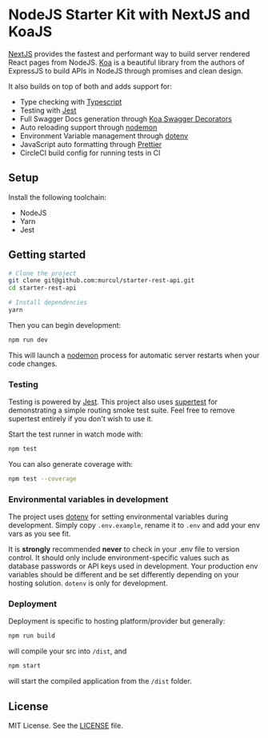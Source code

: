 # NodeJS Starter Kit with NextJS and KoaJS

[NextJS](https://nextjs.org) provides the fastest and performant way to build server rendered React pages from NodeJS. [Koa](https://koajs.com) is a beautiful library from the authors of ExpressJS to build APIs in NodeJS through promises and clean design. 

It also builds on top of both and adds support for:
- Type checking with [Typescript](https://www.typescriptlang.org/)
- Testing with [Jest](https://facebook.github.io/jest/)
- Full Swagger Docs generation through [Koa Swagger Decorators](https://github.com/Cody2333/koa-swagger-decorator)
- Auto reloading support through [nodemon](https://nodemon.io/)
- Environment Variable management through [dotenv](https://www.npmjs.com/package/dotenv)
- JavaScript auto formatting through [Prettier](https://prettier.io)
- CircleCI build config for running tests in CI


## Setup
Install the following toolchain:
- NodeJS
- Yarn
- Jest

## Getting started

```sh
# Clone the project
git clone git@github.com:murcul/starter-rest-api.git
cd starter-rest-api

# Install dependencies
yarn
```

Then you can begin development:

```sh
npm run dev
```

This will launch a [nodemon](https://nodemon.io/) process for automatic server restarts when your code changes.

### Testing

Testing is powered by [Jest](https://facebook.github.io/jest/). This project also uses [supertest](https://github.com/visionmedia/supertest) for demonstrating a simple routing smoke test suite. Feel free to remove supertest entirely if you don't wish to use it.

Start the test runner in watch mode with:

```sh
npm test
```

You can also generate coverage with:

```sh
npm test --coverage
```

### Environmental variables in development

The project uses [dotenv](https://www.npmjs.com/package/dotenv) for setting environmental variables during development. Simply copy `.env.example`, rename it to `.env` and add your env vars as you see fit.

It is **strongly** recommended **never** to check in your .env file to version control. It should only include environment-specific values such as database passwords or API keys used in development. Your production env variables should be different and be set differently depending on your hosting solution. `dotenv` is only for development.

### Deployment

Deployment is specific to hosting platform/provider but generally:

```sh
npm run build
```

will compile your src into `/dist`, and

```sh
npm start
```

will start the compiled application from the `/dist` folder.

## License
MIT License. See the [LICENSE](LICENSE) file.
